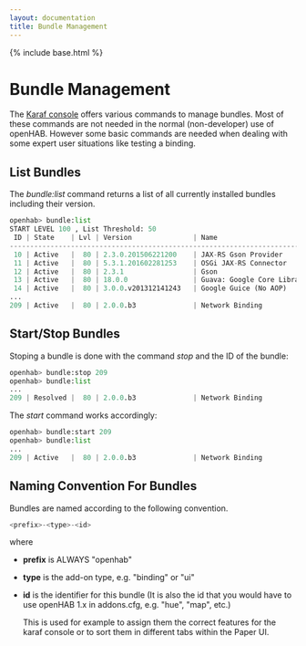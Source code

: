 ```yaml
---
layout: documentation
title: Bundle Management
---
```


{% include base.html %}

# Bundle Management

The [Karaf console](#console) offers various commands to manage bundles. Most of these commands are not needed in the normal (non-developer) use of openHAB. However some basic commands are needed when dealing with some expert user situations like testing a binding.

## List Bundles

The _bundle:list_ command returns a list of all currently installed bundles including their version.

```python
openhab> bundle:list
START LEVEL 100 , List Threshold: 50
 ID | State    | Lvl | Version               | Name
-----------------------------------------------------------------------------------------------------
 10 | Active   |  80 | 2.3.0.201506221200    | JAX-RS Gson Provider
 11 | Active   |  80 | 5.3.1.201602281253    | OSGi JAX-RS Connector
 12 | Active   |  80 | 2.3.1                 | Gson
 13 | Active   |  80 | 18.0.0                | Guava: Google Core Libraries for Java
 14 | Active   |  80 | 3.0.0.v201312141243   | Google Guice (No AOP)
...
209 | Active   |  80 | 2.0.0.b3              | Network Binding
```

## Start/Stop Bundles

Stoping a bundle is done with the command _stop_ and the ID of the bundle:

```python
openhab> bundle:stop 209
openhab> bundle:list
...
209 | Resolved |  80 | 2.0.0.b3              | Network Binding
```

The _start_ command works accordingly:

```python
openhab> bundle:start 209
openhab> bundle:list
...
209 | Active   |  80 | 2.0.0.b3              | Network Binding
```

## Naming Convention For Bundles

Bundles are named according to the following convention.

```java
<prefix>-<type>-<id>
```

where

- **prefix** is ALWAYS "openhab" 
- **type** is the add-on type, e.g. "binding" or "ui"
- **id** is the identifier for this bundle
  (It is also the id that you would have to use openHAB 1.x in addons.cfg, e.g. "hue", "map", etc.)

  This is used for example to assign them the correct features for the karaf console or to sort them in different tabs within the Paper UI.